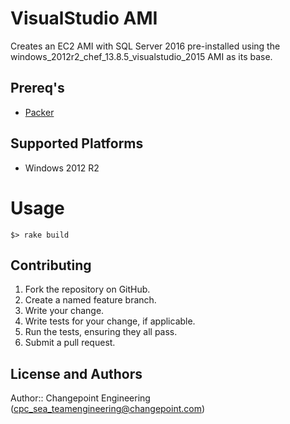 # VisualStudio AMI

Creates an EC2 AMI with SQL Server 2016 pre-installed using the
windows_2012r2_chef_13.8.5_visualstudio_2015 AMI as its base.

## Prereq's

* [Packer](https://www.packer.io/intro/)

## Supported Platforms

* Windows 2012 R2

Usage
=====

```
$> rake build
```

## Contributing

1. Fork the repository on GitHub.
2. Create a named feature branch.
3. Write your change.
4. Write tests for your change, if applicable.
5. Run the tests, ensuring they all pass.
6. Submit a pull request.

## License and Authors

Author:: Changepoint Engineering (cpc_sea_teamengineering@changepoint.com)
